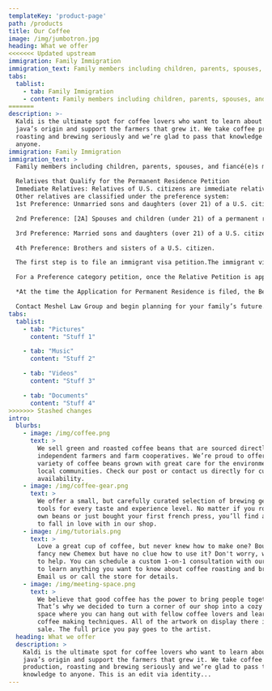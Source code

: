 ```yaml
---
templateKey: 'product-page'
path: /products
title: Our Coffee
image: /img/jumbotron.jpg
heading: What we offer
<<<<<<< Updated upstream
immigration: Family Immigration
immigration_text: Family members including children, parents, spouses, and fiancé(e)s may qualify for permanent residence based on their relationship to a U.S. citizen or lawful permanent resident.
tabs:
  tablist:
    - tab: Family Immigration
    - content: Family members including children, parents, spouses, and fiancé(e)s may qualify for permanent residence based on their relationship to a U.S. citizen or lawful permanent resident.
=======
description: >-
  Kaldi is the ultimate spot for coffee lovers who want to learn about their
  java’s origin and support the farmers that grew it. We take coffee production,
  roasting and brewing seriously and we’re glad to pass that knowledge to
  anyone.
immigration: Family Immigration
immigration_text: >
  Family members including children, parents, spouses, and fiancé(e)s may qualify for permanent residence based on their relationship to a U.S. citizen or lawful permanent resident.

  Relatives that Qualify for the Permanent Residence Petition
  Immediate Relatives: Relatives of U.S. citizens are immediate relatives if they are spouses, children under 21, or parents of the U.S. citizen.  There is no wait to file for immediate relative visas. Contact Meshel Law Group today to get started.
  Other relatives are classified under the preference system:
  1st Preference: Unmarried sons and daughters (over 21) of a U.S. citizen.

  2nd Preference: [2A] Spouses and children (under 21) of a permanent resident. [2B] Unmarried sons and daughters (over 21) of a permanent resident.

  3rd Preference: Married sons and daughters (over 21) of a U.S. citizen.

  4th Preference: Brothers and sisters of a U.S. citizen.

  The first step is to file an immigrant visa petition.The immigrant visa petition for an alien relative can be filed at any time.  The Petitioner must show proof of U.S. citizenship or permanent residence and documentary evidence of the qualifying relationship to the Beneficiary.

  For a Preference category petition, once the Relative Petition is approved, the Application for Permanent Residence can be filed if visas are available.  Visas are always available for immediate relatives of U.S. citizens.  *Beneficiaries under the preference system must wait until visas are available.

  *At the time the Application for Permanent Residence is filed, the Beneficiary can apply for work authorization and permission to travel outside the U.S. while the application is processing.

  Contact Meshel Law Group and begin planning for your family’s future.
tabs:
  tablist:
    - tab: "Pictures"
      content: "Stuff 1"

    - tab: "Music"
      content: "Stuff 2"

    - tab: "Videos"
      content: "Stuff 3"

    - tab: "Documents"
      content: "Stuff 4"
>>>>>>> Stashed changes
intro:
  blurbs:
    - image: /img/coffee.png
      text: >
        We sell green and roasted coffee beans that are sourced directly from
        independent farmers and farm cooperatives. We’re proud to offer a
        variety of coffee beans grown with great care for the environment and
        local communities. Check our post or contact us directly for current
        availability.
    - image: /img/coffee-gear.png
      text: >
        We offer a small, but carefully curated selection of brewing gear and
        tools for every taste and experience level. No matter if you roast your
        own beans or just bought your first french press, you’ll find a gadget
        to fall in love with in our shop.
    - image: /img/tutorials.png
      text: >
        Love a great cup of coffee, but never knew how to make one? Bought a
        fancy new Chemex but have no clue how to use it? Don't worry, we’re here
        to help. You can schedule a custom 1-on-1 consultation with our baristas
        to learn anything you want to know about coffee roasting and brewing.
        Email us or call the store for details.
    - image: /img/meeting-space.png
      text: >
        We believe that good coffee has the power to bring people together.
        That’s why we decided to turn a corner of our shop into a cozy meeting
        space where you can hang out with fellow coffee lovers and learn about
        coffee making techniques. All of the artwork on display there is for
        sale. The full price you pay goes to the artist.
  heading: What we offer
  description: >
    Kaldi is the ultimate spot for coffee lovers who want to learn about their
    java’s origin and support the farmers that grew it. We take coffee
    production, roasting and brewing seriously and we’re glad to pass that
    knowledge to anyone. This is an edit via identity...
---
```

